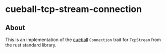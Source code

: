 # cueball-tcp-stream-connection

## About

This is an implementation of the [cueball](https://github.com/joyent/rust-cueball) `Connection` trait for `TcpStream` from
the rust standard library.
